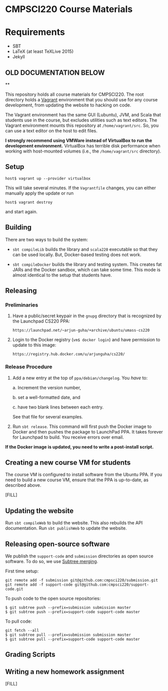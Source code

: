# CMPSCI220 Course Materials


# Requirements

- SBT
- LaTeX (at least TeXLive 2015)
- Jekyll

## OLD DOCUMENTATION BELOW

**

This repository holds all course materials for CMPSCI220. The root directory
holds a [Vagrant] environment that you should use for any course development,
from updating the website to hacking on code.

The Vagrant environment has the same GUI (Lubuntu), JVM, and Scala that students
use in the course, but excludes utilities such as text editors. The Vagrant
environment mounts this repository at `/home/vagrant/src`. So, you can use a
text editor on the host to edit files.

**I strongly recommend using VMWare instead of VirtualBox to run the development
environment.** VirtualBox has terrible disk performance when working with
host-mounted volumes (i.e., the `/home/vagrant/src` directory).

## Setup

    host$ vagrant up --provider virtualbox

This will take several minutes. If the `Vagrantfile` changes, you can either
manually apply the update or run

    host$ vagrant destroy

and start again.

## Building

There are two ways to build the system:

- `sbt compileLib` builds the library and `scala220` executable so that they
  can be used locally. But, Docker-based testing does not work.

- `sbt compileDocker` builds the library and testing system. This creates
  fat JARs and the Docker sandbox, which can take some time. This mode is
  almost identical to the setup that students have.

## Releasing

### Preliminaries

1. Have a public/secret keypair in the `gnupg` directory that is recognized
   by the Launchpad CS220 PPA:

       https://launchpad.net/~arjun-guha/+archive/ubuntu/umass-cs220


2. Login to the Docker registry (`vm$ docker login`) and have permission to
   update to this image:

       https://registry.hub.docker.com/u/arjunguha/cs220/

### Release Procedure

1. Add a new entry at the top of `ppa/debian/changelog`. You *have* to:

   a.  Increment the version number,

   b. set a well-formatted date, and

   c. have two blank lines between each entry.


   See that file for several examples.

2. Run `sbt release`. This command will first push the Docker image to Docker
   and then pushes the package to LaunchPad PPA. It takes forever for Launchpad
   to build. You receive errors over email.

**If the Docker image is updated, you need to write a post-install script.**

## Creating a new course VM for students

The course VM is configured to install software from the Ubuntu PPA. If you
need to build a new course VM, ensure that the PPA is up-to-date, as described
above.

[FILL]

## Updating the website

Run  `sbt compileWeb` to build the website. This also rebuilds the
API documentation. Run `sbt publishWeb` to update the website.

## Releasing open-source software

We publish the `support-code` and `submission` directories as open source
software. To do so, we use [Subtree merging].

First time setup:

~~~
git remote add -f submission git@github.com:cmpsci220/submission.git
git remote add -f support-code git@github.com:cmpsci220/support-code.git
~~~

To push code to the open source repositories:

~~~
$ git subtree push --prefix=submission submission master
$ git subtree push --prefix=support-code support-code master
~~~

To pull code:

~~~
git fetch --all
$ git subtree pull --prefix=submission submission master
$ git subtree pull --prefix=support-code support-code master
~~~

## Grading Scripts


## Writing a new homework assignment

[FILL]


[Vagrant]: http://www.vagrantup.com
[Subtree merging]: http://blogs.atlassian.com/2013/05/alternatives-to-git-submodule-git-subtree/
